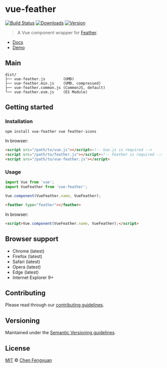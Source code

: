 # vue-feather

[![Build Status](https://travis-ci.org/fengyuanchen/vue-feather.svg)](https://travis-ci.org/fengyuanchen/vue-feather) [![Downloads](https://img.shields.io/npm/dm/vue-feather.svg)](https://www.npmjs.com/package/vue-feather) [![Version](https://img.shields.io/npm/v/vue-feather.svg)](https://www.npmjs.com/package/vue-feather)

> A Vue component wrapper for [Feather](https://feathericons.com/).

- [Docs](src/README.md)
- [Demo](https://fengyuanchen.github.io/vue-feather)

## Main

```text
dist/
├── vue-feather.js        (UMD)
├── vue-feather.min.js    (UMD, compressed)
├── vue-feather.common.js (CommonJS, default)
└── vue-feather.esm.js    (ES Module)
```

## Getting started

### Installation

```shell
npm install vue-feather vue feather-icons
```

In browser:

```html
<script src="/path/to/vue.js"></script><!-- Vue.js is required -->
<script src="/path/to/feather.js"></script><!-- Feather is required -->
<script src="/path/to/vue-feather.js"></script>
```

### Usage

```js
import Vue from 'vue';
import VueFeather from 'vue-feather';

Vue.component(VueFeather.name, VueFeather);
```

```html
<feather type="feather"></feather>
```

In browser:

```html
<script>Vue.component(VueFeather.name, VueFeather);</script>
```

## Browser support

- Chrome (latest)
- Firefox (latest)
- Safari (latest)
- Opera (latest)
- Edge (latest)
- Internet Explorer 9+

## Contributing

Please read through our [contributing guidelines](.github/CONTRIBUTING.md).

## Versioning

Maintained under the [Semantic Versioning guidelines](http://semver.org).

## License

[MIT](http://opensource.org/licenses/MIT) © [Chen Fengyuan](http://chenfengyuan.com)
